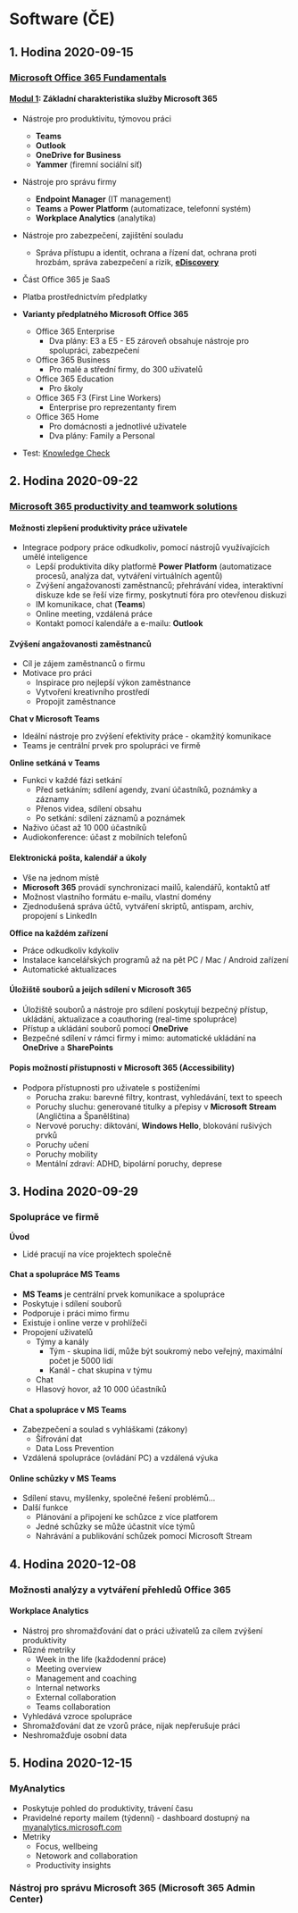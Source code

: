 # Software (ČE)

## 1. Hodina 2020-09-15

### [Microsoft Office 365 Fundamentals](https://docs.microsoft.com/en-us/learn/certifications/microsoft-365-fundamentals)

#### [Modul 1](https://docs.microsoft.com/cs-cz/learn/modules/what-is-m365/1-introduction): Základní charakteristika služby Microsoft 365

- Nástroje pro produktivitu, týmovou práci
	- **Teams**
	- **Outlook**
	- **OneDrive for Business**
	- **Yammer** (firemní sociální síť)
- Nástroje pro správu firmy
	- **Endpoint Manager** (IT management)
	- **Teams** a **Power Platform** (automatizace, telefonní systém)
	- **Workplace Analytics** (analytika)
- Nástroje pro zabezpečení, zajištění souladu
	- Správa přístupu a identit, ochrana a řízení dat, ochrana proti hrozbám, správa zabezpečení a rizik, [**eDiscovery**](https://docs.microsoft.com/en-us/microsoft-365/compliance/ediscovery)
- Část Office 365 je SaaS
- Platba prostřednictvím předplatky

- **Varianty předplatného Microsoft Office 365**
	- Office 365 Enterprise
		- Dva plány: E3 a E5 - E5 zároveň obsahuje nástroje pro spolupráci, zabezpečení
	- Office 365 Business
		- Pro malé a střední firmy, do 300 uživatelů
	- Office 365 Education
		- Pro školy
	- Office 365 F3 (First Line Workers)
		- Enterprise pro reprezentanty firem
	- Office 365 Home
		- Pro domácnosti a jednotlivé uživatele
		- Dva plány: Family a Personal
- Test: [Knowledge Check](https://docs.microsoft.com/cs-cz/learn/modules/what-is-m365/4-knowledge-check)

## 2. Hodina 2020-09-22

### [Microsoft 365 productivity and teamwork solutions](https://docs.microsoft.com/en-us/learn/modules/microsoft-365-productivity-teamwork-solutions/)

#### Možnosti zlepšení produktivity práce uživatele

- Integrace podpory práce odkudkoliv, pomocí nástrojů využívajících umělé inteligence
	- Lepší produktivita díky platformě **Power Platform** (automatizace procesů, analýza dat, vytváření virtuálních agentů)
	- Zvýšení angažovanosti zaměstnanců; přehrávání videa, interaktivní diskuze kde se řeší vize firmy, poskytnutí fóra pro otevřenou diskuzi
	- IM komunikace, chat (**Teams**)
	- Online meeting, vzdálená práce
	- Kontakt pomocí kalendáře a e-mailu: **Outlook**

#### Zvýšení angažovanosti zaměstnanců

- Cíl je zájem zaměstnanců o firmu
- Motivace pro práci
	- Inspirace pro nejlepší výkon zaměstnance
	- Vytvoření kreativního prostředí
	- Propojit zaměstnance

**Chat v Microsoft Teams**
- Ideální nástroje pro zvýšení efektivity práce - okamžitý komunikace
- Teams je centrální prvek pro spolupráci ve firmě

**Online setkáná v Teams**

- Funkci v každé fázi setkání
	- Před setkáním; sdílení agendy, zvaní účastníků, poznámky a záznamy
	- Přenos videa, sdílení obsahu
	- Po setkání: sdílení záznamů a poznámek
- Naživo účast až 10 000 účastníků
- Audiokonference: účast z mobilních telefonů

#### Elektronická pošta, kalendář a úkoly

- Vše na jednom místě
- **Microsoft 365** provádí synchronizaci mailů, kalendářů, kontaktů atf
- Možnost vlastního formátu e-mailu, vlastní domény
- Zjednodušená správa účtů, vytváření skriptů, antispam, archiv, propojení s LinkedIn

**Office na každém zařízení**

- Práce odkudkoliv kdykoliv
- Instalace kancelářských programů až na pět PC / Mac / Android zařízení
- Automatické aktualizaces

#### Úložiště souborů a jeijch sdílení v Microsoft 365

- Úložiště souborů a nástroje pro sdílení poskytují bezpečný přístup, ukládání, aktualizace a coauthoring (real-time spolupráce)
- Přístup a ukládání souborů pomocí **OneDrive**
- Bezpečné sdílení v rámci firmy i mimo: automatické ukládání na **OneDrive** a **SharePoints**

#### Popis možností přístupnosti v Microsoft 365 (Accessibility)

- Podpora přístupnosti pro uživatele s postiženími
	- Porucha zraku: barevné filtry, kontrast, vyhledávání, text to speech
	- Poruchy sluchu: generované titulky a přepisy v **Microsoft Stream** (Angličtina a Španělština)
	- Nervové poruchy: diktování, **Windows Hello**, blokování rušivých prvků
	- Poruchy učení
	- Poruchy mobility
	- Mentální zdraví: ADHD, bipolární poruchy, deprese

## 3. Hodina 2020-09-29

### Spolupráce ve firmě

**Úvod**

- Lidé pracují na více projektech společně

#### Chat a spolupráce MS Teams

- **MS Teams** je centrální prvek komunikace a spolupráce
- Poskytuje i sdílení souborů
- Podporuje i práci mimo firmu
- Existuje i online verze v prohlížeči
- Propojení uživatelů
	- Týmy a kanály
		- Tým - skupina lidí, může být soukromý nebo veřejný, maximální počet je 5000 lidí
		- Kanál - chat skupina v týmu
	- Chat
	- Hlasový hovor, až 10 000 účastníků

#### Chat a spolupráce v MS Teams
- Zabezpečení a soulad s vyhláškami (zákony)
	- Šifrování dat
	- Data Loss Prevention
- Vzdálená spolupráce (ovládání PC) a vzdálená výuka

#### Online schůzky v MS Teams
- Sdílení stavu, myšlenky, společné řešení problémů...
- Další funkce
	- Plánování a připojení ke schůzce z více platforem
	- Jedné schůzky se může účastnit více týmů
	- Nahrávání a publikování schůzek pomocí Microsoft Stream

## 4. Hodina 2020-12-08

### Možnosti analýzy a vytváření přehledů Office 365

#### Workplace Analytics

- Nástroj pro shromažďování dat o práci uživatelů za cílem zvýšení produktivity
- Různé metriky
	- Week in the life (každodenní práce)
	- Meeting overview
	- Management and coaching
	- Internal networks
	- External collaboration
	- Teams collaboration
- Vyhledává vzroce spolupráce
- Shromažďování dat ze vzorů práce, nijak nepřerušuje práci
- Neshromažďuje osobní data

## 5. Hodina 2020-12-15

### MyAnalytics

- Poskytuje pohled do produktivity, trávení času
- Pravidelné reporty mailem (týdenní) - dashboard dostupný na [myanalytics.microsoft.com](https://myanalytics.microsoft.com/)
- Metriky
	- Focus, wellbeing
	- Netowork and collaboration
	- Productivity insights

### Nástroj pro správu Microsoft 365 (Microsoft 365 Admin Center)